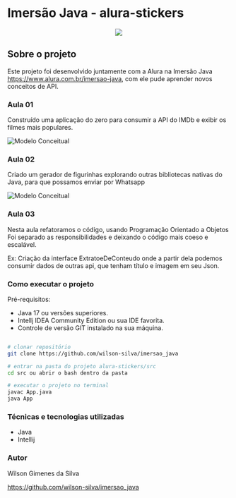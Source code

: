 # Imersão Java - alura-stickers

<p align="center">
<img src="http://img.shields.io/static/v1?label=STATUS&message=EM%20DESENVOLVIMENTO&color=GREEN&style=for-the-badge"/>
</p>

## Sobre o projeto

Este projeto foi desenvolvido juntamente com a Alura na Imersão Java https://www.alura.com.br/imersao-java, com ele pude
aprender novos conceitos de API.

### Aula 01
Construído uma aplicação do zero para consumir a API do IMDb e exibir os filmes mais populares.

![Modelo Conceitual](https://github.com/wilson-silva/imersao_java/blob/main/tela1.png)

### Aula 02
Criado um gerador de figurinhas explorando outras bibliotecas nativas do Java, para que possamos enviar por Whatsapp

![Modelo Conceitual](https://github.com/wilson-silva/imersao_java/blob/main/tela2.png)

### Aula 03
Nesta aula refatoramos o código, usando Programação Orientado a Objetos
Foi separado as responsibilidades e deixando o código mais coeso e escalável.

Ex: Criação da interface ExtratoeDeConteudo onde a partir dela podemos 
consumir dados de outras api, que tenham título e imagem em seu Json.

### Como executar o projeto

Pré-requisitos:

* Java 17 ou versões superiores.
* Intellj IDEA Community Edition ou sua IDE favorita.
* Controle de versão GIT instalado na sua máquina.

```bash

# clonar repositório
git clone https://github.com/wilson-silva/imersao_java

# entrar na pasta do projeto alura-stickers/src
cd src ou abrir o bash dentro da pasta

# executar o projeto no terminal
javac App.java
java App

```

### Técnicas e tecnologias utilizadas
- Java
- Intellij


### Autor
Wilson Gimenes da Silva

https://github.com/wilson-silva/imersao_java